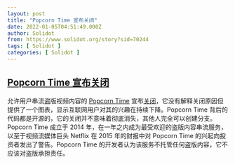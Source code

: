 ```yaml
---
layout: post
title: "Popcorn Time 宣布关闭"
date: 2022-01-05T04:51:49.000Z
author: Solidot
from: https://www.solidot.org/story?sid=70244
tags: [ Solidot ]
categories: [ Solidot ]
---
```

<!--1641358309000-->
[Popcorn Time 宣布关闭](https://www.solidot.org/story?sid=70244)
------

<div>
允许用户串流盗版视频内容的 <a href="https://popcorn-time.tw/">Popcorn Time</a> 宣布<a href="https://www.bloomberg.com/news/articles/2022-01-04/popcorn-time-alternative-is-hard-to-find-as-app-shuts-down">关闭</a>，它没有解释关闭原因但提供了一个图表，显示互联网用户对其的兴趣在持续下降。Popcorn Time 背后的代码都是开源的，它的关闭并不意味着彻底消失，其他人完全可以创建分支。Popcorn Time 成立于 2014 年，在一年之内成为最受欢迎的盗版内容串流服务，以至于视频流媒体巨头 Netflix 在 2015 年的财报中对 Popcorn Time 的兴起向投资者发出了警告。Popcorn Time 的开发者认为该服务不托管任何盗版内容，它不应该对盗版承担责任。
</div>
